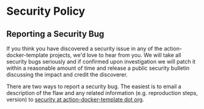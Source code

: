 # Security Policy

## Reporting a Security Bug

If you think you have discovered a security issue in any of the action-docker-template projects, we'd love to hear from you. We will take all security bugs seriously and if confirmed upon investigation we will patch it within a reasonable amount of time and release a public security bulletin discussing the impact and credit the discoverer.

There are two ways to report a security bug. The easiest is to email a description of the flaw and any related information (e.g. reproduction steps, version) to [security at action-docker-template dot org](mailto:security@hadenlabs.com).
